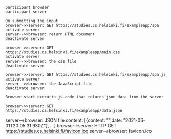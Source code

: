 
    participant browser
    participant server

    On submitting the input 
    browser->>server: GET https://studies.cs.helsinki.fi/exampleapp/spa
    activate server
    server-->>browser: return HTML document 
    deactivate server
    
    browser->>server: GET https://studies.cs.helsinki.fi/exampleapp/main.css
    activate server
    server-->>browser: the css file
    deactivate server
    
    browser->>server: GET https://studies.cs.helsinki.fi/exampleapp/spa.js
    activate server
    server-->>browser: the JavaScript file
    deactivate server
    
    Browser start executin js-code that returns json data from the server
    
    browser->>server: GET https://studies.cs.helsinki.fi/exampleapp/data.json
server-->browser: JSON file content: [{content: "",date: "2021-06-01T20:05:31.930Z"}, ...]
browser->server: HTTP GET https://studies.cs.helsinki.fi/favicon.ico
server-->browser: favicon.ico
